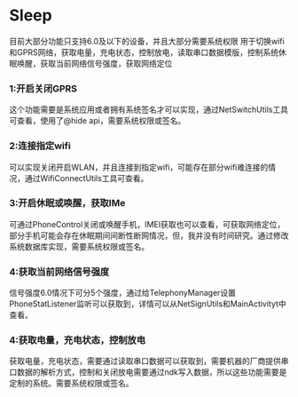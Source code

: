 # Sleep
目前大部分功能只支持6.0及以下的设备，并且大部分需要系统权限
用于切换wifi和GPRS网络，获取电量，充电状态，控制放电，读取串口数据模版，控制系统休眠唤醒，获取当前网络信号强度，获取网络定位

### 1:开启关闭GPRS

这个功能需要是系统应用或者拥有系统签名才可以实现，通过NetSwitchUtils工具可查看，使用了@hide api，需要系统权限或签名。


### 2:连接指定wifi

可以实现关闭开启WLAN，并且连接到指定wifi，可能存在部分wifi难连接的情况，通过WifiConnectUtils工具可查看。


### 3:开启休眠或唤醒，获取IMe

可通过PhoneControl关闭或唤醒手机，IMEI获取也可以查看，可获取网络定位，部分手机可能会存在休眠期间间断性断网情况，但，我并没有时间研究。通过修改系统数据库实现，需要系统权限或签名。


### 4:获取当前网络信号强度

信号强度6.0情况下可分5个强度，通过给TelephonyManager设置PhoneStatListener监听可以获取到，详情可以从NetSignUtils和MainActivityt中查看。


### 4:获取电量，充电状态，控制放电

获取电量，充电状态，需要通过读取串口数据可以获取到，需要机器的厂商提供串口数据的解析方式，控制和关闭放电需要通过ndk写入数据，所以这些功能需要是定制的系统。需要系统权限或签名。
